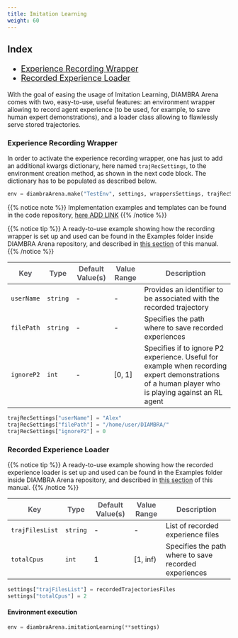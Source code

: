 ```yaml
---
title: Imitation Learning
weight: 60
---
```


<div style="font-size:1.125rem;">

### Index

- <a href="./#experience-recording-wrapper">Experience Recording Wrapper</a>
- <a href="./#recorded-experience-loader">Recorded Experience Loader</a>

</div>

With the goal of easing the usage of Imitation Learning, DIAMBRA Arena comes with two, easy-to-use, useful features: an environment wrapper allowing to record agent experience (to be used, for example, to save human expert demonstrations), and a loader class allowing to flawlessly serve stored trajectories. 

### Experience Recording Wrapper

In order to activate the experience recording wrapper, one has just to add an additional kwargs dictionary, here named `trajRecSettings`, to the environment creation method, as shown in the next code block. The dictionary has to be populated as described below.

```python
env = diambraArena.make("TestEnv", settings, wrappersSettings, trajRecSettings)

```

{{% notice note %}}
Implementation examples and templates can be found in the code repository, <a href="./#reward-clipping" target="_blank">here ADD LINK</a>
{{% /notice %}}

{{% notice tip %}}
A ready-to-use example showing how the recording wrapper is set up and used can be found in the Examples folder inside DIAMBRA Arena repository, and described in <a href="../gettingstarted/examples/humanexperiencerecorder/">this section</a> of this manual.
{{% /notice %}}

| <strong><span style="color:#5B5B60;">Key</span></strong> | <strong><span style="color:#5B5B60;">Type</span></strong> | <strong><span style="color:#5B5B60;">Default Value(s)</span></strong> | <strong><span style="color:#5B5B60;">Value Range</span></strong> | <strong><span style="color:#5B5B60;">Description</span></strong> |
|-------------|-------------| ------|------|-----|
| `userName`     | `string`| - | - | Provides an identifier to be associated with the recorded trajectory  |
| `filePath`     | `string`| - | - | Specifies the path where to save recorded experiences |
| `ignoreP2`     | `int`| - | [0,&#160;1] | Specifies if to ignore P2 experience. Useful for example when recording expert demonstrations of a human player who is playing against an RL agent |

```python                                                                       
trajRecSettings["userName"] = "Alex"                                            
trajRecSettings["filePath"] = "/home/user/DIAMBRA/"                    
trajRecSettings["ignoreP2"] = 0                                                 
```     

### Recorded Experience Loader

{{% notice tip %}}
A ready-to-use example showing how the recorded experience loader is set up and used can be found in the Examples folder inside DIAMBRA Arena repository, and described in <a href="../gettingstarted/examples/imitationlearning/">this section</a> of this manual.
{{% /notice %}}

| <strong><span style="color:#5B5B60;">Key</span></strong> | <strong><span style="color:#5B5B60;">Type</span></strong> | <strong><span style="color:#5B5B60;">Default Value(s)</span></strong> | <strong><span style="color:#5B5B60;">Value Range</span></strong> | <strong><span style="color:#5B5B60;">Description</span></strong> |
|-------------|-------------| ------|------|-----|
| `trajFilesList`     | `string`| - | - | List of recorded experience files |
| `totalCpus`     | `int`| 1 | [1, inf) | Specifies the path where to save recorded experiences |

```python                                                                       
settings["trajFilesList"] = recordedTrajectoriesFiles                           
settings["totalCpus"] = 2                                                       
```                                                                             
                                                                                
#### Environment execution                                                      
                                                                                
```python                                                                       
env = diambraArena.imitationLearning(**settings)            
```
